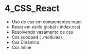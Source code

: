 # 4_CSS_React

- Uso de css em componentes react
- Reset em estilo global ( index.css)
- Resolvendo vazamento de css
- Css scooped ( .modules)
- Css Dinâmico
- Css Inline 
  
